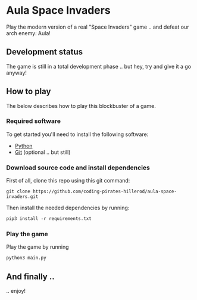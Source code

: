 # Aula Space Invaders
Play the modern version of a real "Space Invaders" game .. and defeat our arch enemy: Aula!

## Development status
The game is still in a total development phase .. but hey, try and give it a go anyway!

## How to play
The below describes how to play this blockbuster of a game.

### Required software
To get started you'll need to install the following software:
* [Python](https://www.python.org/)
* [Git](https://git-scm.com/) (optional .. but still)

### Download source code and install dependencies
First of all, clone this repo using this git command:
```git
git clone https://github.com/coding-pirates-hillerod/aula-space-invaders.git
```
Then install the needed dependencies by running:
```python
pip3 install -r requirements.txt
```

### Play the game
Play the game by running
```python
python3 main.py
```

## And finally ..
.. enjoy!
